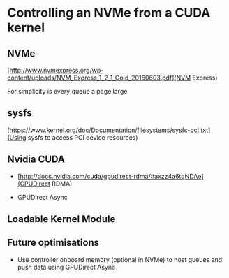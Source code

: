 Controlling an NVMe from a CUDA kernel
======================================

NVMe
--------------------------------------
[http://www.nvmexpress.org/wp-content/uploads/NVM_Express_1_2_1_Gold_20160603.pdf](NVM Express)

For simplicity is every queue a page large

sysfs
--------------------------------------
[https://www.kernel.org/doc/Documentation/filesystems/sysfs-pci.txt](Using sysfs to access PCI device resources)

Nvidia CUDA
--------------------------------------
  - [http://docs.nvidia.com/cuda/gpudirect-rdma/#axzz4a6tqNDAe](GPUDirect RDMA)

  - GPUDirect Async

Loadable Kernel Module
--------------------------------------

Future optimisations
--------------------------------------
  - Use controller onboard memory (optional in NVMe) to host queues and push data using GPUDirect Async
